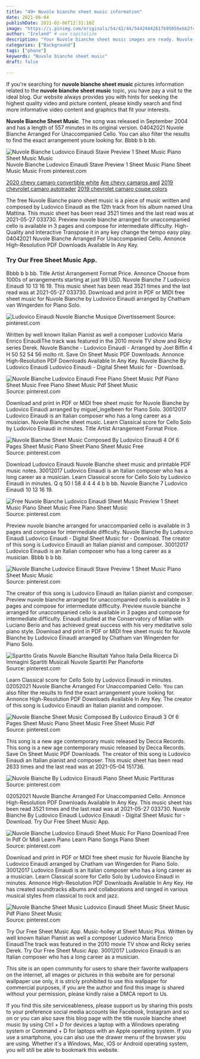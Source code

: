 ```yaml
---
title: "49+ Nuvole bianche sheet music information"
date: 2021-06-04
publishDate: 2021-02-06T12:31:10Z
image: "https://i.pinimg.com/originals/54/42/44/54424442617b95056ebb2f41a26dc4e1.png"
author: "Ireland" # use capitalize
description: "Your Nuvole bianche sheet music images are ready. Nuvole bianche sheet music are a topic that is being searched for and liked by netizens today. You can Download the Nuvole bianche sheet music files here. Download all royalty-free images."
categories: ["Background"]
tags: ["phone"]
keywords: "Nuvole bianche sheet music"
draft: false

---
```


If you're searching for **nuvole bianche sheet music** pictures information related to the **nuvole bianche sheet music** topic, you have pay a visit to the ideal  blog.  Our website always  provides you with  hints  for seeking  the highest  quality video and picture  content, please kindly search and find more informative video content and graphics  that fit your interests.

**Nuvole Bianche Sheet Music**. The song was released in September 2004 and has a length of 557 minutes in its original version. 04042021 Nuvole Bianche Arranged For Unaccompanied Cello. You can also filter the results to find the exact arrangement youre looking for. Bbbb b b bb.

![Nuvole Bianche Ludovico Einaudi Stave Preview 1 Sheet Music Piano Sheet Music Music](https://i.pinimg.com/originals/71/35/16/713516af82c3eb36835ba8f2754eac83.png "Nuvole Bianche Ludovico Einaudi Stave Preview 1 Sheet Music Piano Sheet Music Music")
Nuvole Bianche Ludovico Einaudi Stave Preview 1 Sheet Music Piano Sheet Music Music From pinterest.com

[2020 chevy camaro convertible white](/2020-chevy-camaro-convertible-white/)
[Are chevy camaros awd](/are-chevy-camaros-awd/)
[2019 chevrolet camaro autotrader](/2019-chevrolet-camaro-autotrader/)
[2019 chevrolet camaro coupe colors](/2019-chevrolet-camaro-coupe-colors/)

The free Nuvole Bianche piano sheet music is a piece of music written and composed by Ludovico Einaudi as the 12th track from his album named Una Mattina. This music sheet has been read 3521 times and the last read was at 2021-05-27 033730. Preview nuvole bianche arranged for unaccompanied cello is available in 3 pages and compose for intermediate difficulty. High-Quality and Interactive Transpose it in any key change the tempo easy play. 04042021 Nuvole Bianche Arranged For Unaccompanied Cello. Annonce High-Resolution PDF Downloads Available In Any Key.

### Try Our Free Sheet Music App.

Bbbb b b bb. Title Artist Arrangement Format Price. Annonce Choose from 1000s of arrangements starting at just 99 USD. Nuvole Bianche 7 Ludovico Einaudi 10 13 16 19. This music sheet has been read 3521 times and the last read was at 2021-05-27 033730. Download and print in PDF or MIDI free sheet music for Nuvole Bianche by Ludovico Einaudi arranged by Chatham van Wingerden for Piano Solo.


![Ludovico Einaudi Nuvole Bianche Musique Divertissement](https://i.pinimg.com/originals/b0/bb/e5/b0bbe5a16934423441e15461c40a6bc7.png "Ludovico Einaudi Nuvole Bianche Musique Divertissement")
Source: pinterest.com

Written by well known Italian Pianist as well a composer Ludovico Maria Enrico EinaudiThe track was featured in the 2010 movie TV show and Ricky series Derek. Nuvole Bianche - Ludovico Einaudi - Arranged by Joel Biﬃn 4 H 50 52 54 56 molto rit. Save On Sheet Music PDF Downloads. Annonce High-Resolution PDF Downloads Available In Any Key. Nuvole Bianche By Ludovico Einaudi Ludovico Einaudi - Digital Sheet Music for - Download.

![Nuvole Bianche Ludovico Einaudi Free Piano Sheet Music Pdf Piano Sheet Music Free Piano Sheet Music Pdf Sheet Music](https://i.pinimg.com/474x/68/1f/67/681f679abfc64406b48f2a6eeb3b83de.jpg "Nuvole Bianche Ludovico Einaudi Free Piano Sheet Music Pdf Piano Sheet Music Free Piano Sheet Music Pdf Sheet Music")
Source: pinterest.com

Download and print in PDF or MIDI free sheet music for Nuvole Bianche by Ludovico Einaudi arranged by miguel_ingelbeen for Piano Solo. 30012017 Ludovico Einaudi is an Italian composer who has a long career as a musician. Nuvole Bianche sheet music. Learn Classical score for Cello Solo by Ludovico Einaudi in minutes. Title Artist Arrangement Format Price.

![Nuvole Bianche Sheet Music Composed By Ludovico Einaudi 4 Of 6 Pages Sheet Music Piano Sheet Piano Sheet Music Free](https://i.pinimg.com/originals/79/5b/5e/795b5e809c6f3c4abc1d1961c5dbdd49.png "Nuvole Bianche Sheet Music Composed By Ludovico Einaudi 4 Of 6 Pages Sheet Music Piano Sheet Piano Sheet Music Free")
Source: pinterest.com

Download Ludovico Einaudi Nuvole Bianche sheet music and printable PDF music notes. 30012017 Ludovico Einaudi is an Italian composer who has a long career as a musician. Learn Classical score for Cello Solo by Ludovico Einaudi in minutes. Q q 50 I 58 4 4 4 4 b b bb. Nuvole Bianche 7 Ludovico Einaudi 10 13 16 19.

![Free Nuvole Bianche Ludovico Einaudi Sheet Music Preview 1 Sheet Music Piano Sheet Music Free Piano Sheet Music](https://i.pinimg.com/originals/a7/6e/86/a76e86f32a5ce55497b9bbdf185257fd.png "Free Nuvole Bianche Ludovico Einaudi Sheet Music Preview 1 Sheet Music Piano Sheet Music Free Piano Sheet Music")
Source: pinterest.com

Preview nuvole bianche arranged for unaccompanied cello is available in 3 pages and compose for intermediate difficulty. Nuvole Bianche By Ludovico Einaudi Ludovico Einaudi - Digital Sheet Music for - Download. The creator of this song is Ludovico Einaudi an Italian pianist and composer. 30012017 Ludovico Einaudi is an Italian composer who has a long career as a musician. Bbbb b b bb.

![Nuvole Bianche Ludovico Einaudi Stave Preview 1 Sheet Music Piano Sheet Music Music](https://i.pinimg.com/originals/71/35/16/713516af82c3eb36835ba8f2754eac83.png "Nuvole Bianche Ludovico Einaudi Stave Preview 1 Sheet Music Piano Sheet Music Music")
Source: pinterest.com

The creator of this song is Ludovico Einaudi an Italian pianist and composer. Preview nuvole bianche arranged for unaccompanied cello is available in 3 pages and compose for intermediate difficulty. Preview nuvole bianche arranged for unaccompanied cello is available in 3 pages and compose for intermediate difficulty. Einaudi studied at the Conservatory of Milan with Luciano Berio and has achieved great success with his very meditative solo piano style. Download and print in PDF or MIDI free sheet music for Nuvole Bianche by Ludovico Einaudi arranged by Chatham van Wingerden for Piano Solo.

![Spartito Gratis Nuvole Bianche Risultati Yahoo Italia Della Ricerca Di Immagini Spartiti Musicali Nuvole Spartiti Per Pianoforte](https://i.pinimg.com/originals/c2/2d/df/c22ddf7e7d1647ec0c57dd582b3a0bc5.jpg "Spartito Gratis Nuvole Bianche Risultati Yahoo Italia Della Ricerca Di Immagini Spartiti Musicali Nuvole Spartiti Per Pianoforte")
Source: pinterest.com

Learn Classical score for Cello Solo by Ludovico Einaudi in minutes. 02052021 Nuvole Bianche Arranged For Unaccompanied Cello. You can also filter the results to find the exact arrangement youre looking for. Annonce High-Resolution PDF Downloads Available In Any Key. The creator of this song is Ludovico Einaudi an Italian pianist and composer.

![Nuvole Bianche Sheet Music Composed By Ludovico Einaudi 3 Of 6 Pages Sheet Music Piano Sheet Music Free Sheet Music Pdf](https://i.pinimg.com/originals/8d/38/f5/8d38f5b883b3a838b0209257bc04ee26.png "Nuvole Bianche Sheet Music Composed By Ludovico Einaudi 3 Of 6 Pages Sheet Music Piano Sheet Music Free Sheet Music Pdf")
Source: pinterest.com

This song is a new age contemporary music released by Decca Records. This song is a new age contemporary music released by Decca Records. Save On Sheet Music PDF Downloads. The creator of this song is Ludovico Einaudi an Italian pianist and composer. This music sheet has been read 2633 times and the last read was at 2021-05-04 151736.

![Nuvole Bianche By Ludovico Einaudi Piano Sheet Music Partituras](https://i.pinimg.com/originals/40/e1/27/40e127291478f4ee79f01a9b66ed63fa.jpg "Nuvole Bianche By Ludovico Einaudi Piano Sheet Music Partituras")
Source: pinterest.com

02052021 Nuvole Bianche Arranged For Unaccompanied Cello. Annonce High-Resolution PDF Downloads Available In Any Key. This music sheet has been read 3521 times and the last read was at 2021-05-27 033730. Nuvole Bianche By Ludovico Einaudi Ludovico Einaudi - Digital Sheet Music for - Download. Try Our Free Sheet Music App.

![Nuvole Bianche Ludovico Einaudi Sheet Music For Piano Download Free In Pdf Or Midi Learn Piano Learn Piano Songs Piano Sheet](https://i.pinimg.com/originals/38/6d/8d/386d8d16665e18902d68de78ef08c4d6.png "Nuvole Bianche Ludovico Einaudi Sheet Music For Piano Download Free In Pdf Or Midi Learn Piano Learn Piano Songs Piano Sheet")
Source: pinterest.com

Download and print in PDF or MIDI free sheet music for Nuvole Bianche by Ludovico Einaudi arranged by Chatham van Wingerden for Piano Solo. 30012017 Ludovico Einaudi is an Italian composer who has a long career as a musician. Learn Classical score for Cello Solo by Ludovico Einaudi in minutes. Annonce High-Resolution PDF Downloads Available In Any Key. He has created soundtracks albums and collaborations and ranged in various musical styles from classical to rock and jazz.

![Nuvole Bianche Sheet Music Ludovico Einaudi Sheet Music Sheet Music Pdf Piano Sheet Music](https://i.pinimg.com/originals/54/42/44/54424442617b95056ebb2f41a26dc4e1.png "Nuvole Bianche Sheet Music Ludovico Einaudi Sheet Music Sheet Music Pdf Piano Sheet Music")
Source: pinterest.com

Try Our Free Sheet Music App. Music-holley at Sheet Music Plus. Written by well known Italian Pianist as well a composer Ludovico Maria Enrico EinaudiThe track was featured in the 2010 movie TV show and Ricky series Derek. Try Our Free Sheet Music App. 30012017 Ludovico Einaudi is an Italian composer who has a long career as a musician.

This site is an open community for users to share their favorite wallpapers on the internet, all images or pictures in this website are for personal wallpaper use only, it is stricly prohibited to use this wallpaper for commercial purposes, if you are the author and find this image is shared without your permission, please kindly raise a DMCA report to Us.

If you find this site serviceableness, please support us by sharing this posts to your preference social media accounts like Facebook, Instagram and so on or you can also save this blog page with the title nuvole bianche sheet music by using Ctrl + D for devices a laptop with a Windows operating system or Command + D for laptops with an Apple operating system. If you use a smartphone, you can also use the drawer menu of the browser you are using. Whether it's a Windows, Mac, iOS or Android operating system, you will still be able to bookmark this website.
